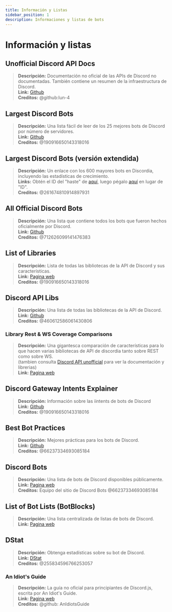 ```yaml
---
title: Información y Listas
sidebar_position: 1
description: Informaciones y listas de bots
---
```


# Información y listas

## **Unofficial Discord API Docs**

> **Descripción:** Documentación no oficial de las APIs de Discord no documentadas. También contiene un resumen de la infraestructura de Discord.  <br/>
**Link:** [Github](https://luna.gitlab.io/discord-unofficial-docs/)  <br/>
**Creditos:** @github:lun-4

## **Largest Discord Bots**

> **Descripción:** Una lista fácil de leer de los 25 mejores bots de Discord por número de servidores.   <br/>
**Link:** [Github](https://gist.github.com/advaith1/451dcbca2d7c3503d4f48d63eb918cb0)   <br/>
**Creditos:** @190916650143318016

## **Largest Discord Bots (versión extendida)**

> **Descripción:** Un enlace con los 600 mayores bots en Discordia, incluyendo las estadísticas de crecimiento.  <br/>
**Links:** Obtén el ID del "haste" de [aquí](https://unbelievaboat.com/api/botlist), luego pégalo [aquí](https://haste.unbelievaboat.com/ID) en lugar de "ID".  <br/>
**Creditos:** @261674810914897931

## **All Official Discord Bots**

> **Descripción:** Una lista que contiene todos los bots que fueron hechos oficialmente por Discord.   <br/>
**Link:** [Github](https://gist.github.com/GeneralSadaf/e58edfb8158df2680aa90ae897c2e327)   <br/>
**Creditos:** @712626099141476383

## **List of Libraries**

> **Descripción:** Lista de todas las bibliotecas de la API de Discord y sus características.   <br/>
**Link:** [Pagina web](https://libs.advaith.io/)   <br/>
**Creditos:** @190916650143318016

## **Discord API Libs**

> **Descripción:** Una lista de todas las bibliotecas de la API de Discord.  <br/>
**Link:** [Github](https://github.com/apacheli/discord-api-libs)  <br/>
**Creditos:** @460612586061430806

### **Library Rest & WS Coverage Comparisons**

> **Descripción:** Una gigantesca comparación de características para lo que hacen varias bibliotecas de API de discordia tanto sobre REST como sobre WS.  <br/>
(tambien consulta [Discord API unofficial](https://discordapi.com/unofficial/) para ver la documentación y librerias)   <br/>
**Link:** [Pagina web](https://discordapi.com/unofficial/comparison.html)

## **Discord Gateway Intents Explainer**

> **Descripción:** Información sobre las iintents de bots de Discord  <br/>
**Link:** [Github](https://gist.github.com/advaith1/e69bcc1cdd6d0087322734451f15aa2f)  <br/>
**Creditos:** @190916650143318016

## **Best Bot Practices**

> **Descripción:** Mejores prácticas para los bots de Discord.   <br/>
**Link:** [Github](https://github.com/meew0/discord-bot-best-practices)   <br/>
**Creditos:** @66237334693085184

## **Discord Bots**

> **Descripción:** Una lista de bots de Discord disponibles públicamente.   <br/>
**Link:** [Pagina web](https://discord.bots.gg/)   <br/>
**Creditos:** Equipo del sitio de Discord Bots @66237334693085184

## **List of Bot Lists** (BotBlocks)

> **Descripción:** Una lista centralizada de listas de bots de Discord.   <br/>
**Link:** [Pagina web](https://botblock.org/lists)

## **DStat**

> **Descripción:** Obtenga estadísticas sobre su bot de Discord.   <br/>
**Link:** [DStat](https://github.com/benricheson101/dstat) <br/>
**Creditos:** @255834596766253057

### **An Idiot's Guide**

> **Descripción:**  La guía no oficial para principiantes de Discord.js, escrita por An Idiot's Guide.<br/>
**Link:** [Pagina web](https://anidiots.guide/) <br/>
**Creditos:** @github: AnIdiotsGuide

